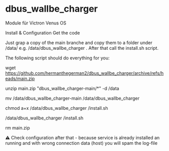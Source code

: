 # dbus_wallbe_charger
Module für Victron Venus OS

Install & Configuration
Get the code

Just grap a copy of the main branche and copy them to a folder under /data/ e.g. /data/dbus_wallbe_charger . After that call the install.sh script.

The following script should do everything for you:

wget https://github.com/hermanthegerman2/dbus_wallbe_charger/archive/refs/heads/main.zip

unzip main.zip "dbus_wallbe_charger-main/*" -d /data

mv /data/dbus_wallbe_charger-main /data/dbus_wallbe_charger

chmod a+x /data/dbus_wallbe_charger /install.sh

/data/dbus_wallbe_charger /install.sh

rm main.zip

⚠️ Check configuration after that - because service is already installed an running and with wrong connection data (host) you will spam the log-file
